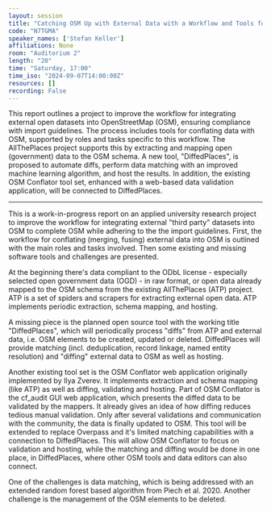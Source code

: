 ```yaml
---
layout: session
title: "Catching OSM Up with External Data with a Workflow and Tools for Conflation and Validation"
code: "N7TGMA"
speaker_names: ['Stefan Keller']
affiliations: None
room: "Auditorium 2"
length: "20"
time: "Saturday, 17:00"
time_iso: "2024-09-07T14:00:00Z"
resources: []
recording: False
---
```


This report outlines a project to improve the workflow for integrating external open datasets into OpenStreetMap (OSM), ensuring compliance with import guidelines. The process includes tools for conflating data with OSM, supported by roles and tasks specific to this workflow. The AllThePlaces project supports this by extracting and mapping open (government) data to the OSM schema. A new tool, &#34;DiffedPlaces&#34;, is proposed to automate diffs, perform data matching with an improved machine learning algorithm, and host the results. In addition, the existing OSM Conflator tool set, enhanced with a web-based data validation application, will be connected to DiffedPlaces.

<hr>

This is a work-in-progress report on an applied university research project to improve the workflow for integrating external &#34;third party&#34; datasets into OSM to complete OSM while adhering to the the import guidelines. First, the workflow for conflating (merging, fusing) external data into OSM is outlined with the main roles and tasks involved. Then some existing and missing software tools and challenges are presented.

At the beginning there's data compliant to the ODbL license - especially selected open government data (OGD) - in raw format, or open data already mapped to the OSM schema from the existing AllThePlaces (ATP) project. ATP is a set of spiders and scrapers for extracting external open data. ATP implements periodic extraction, schema mapping, and hosting.

A missing piece is the planned open source tool with the working title &#34;DiffedPlaces&#34;, which will periodically process &#34;diffs&#34; from ATP and external data, i.e. OSM elements to be created, updated or deleted. DiffedPlaces will provide matching (incl. deduplication, record linkage, named entity resolution) and &#34;diffing&#34; external data to OSM as well as hosting. 

Another existing tool set is the OSM Conflator web application originally implemented by Ilya Zverev. It implements extraction and schema mapping (like ATP) as well as diffing, validating and hosting. Part of OSM Conflator is the cf_audit GUI web application, which presents the diffed data to be validated by the mappers. It already gives an idea of how diffing reduces tedious manual validation. Only after several validations and communication with the community, the data is finally updated to OSM. This tool will be extended to replace Overpass and it's limited matching capabilities with a connection to DiffedPlaces. This will allow OSM Conflator to focus on validation and hosting, while the matching and diffing would be done in one place, in DiffedPlaces, where other OSM tools and data editors can also connect.

One of the challenges is data matching, which is being addressed with an extended random forest based algorithm from Piech et al. 2020. Another challenge is the management of the OSM elements to be deleted.

